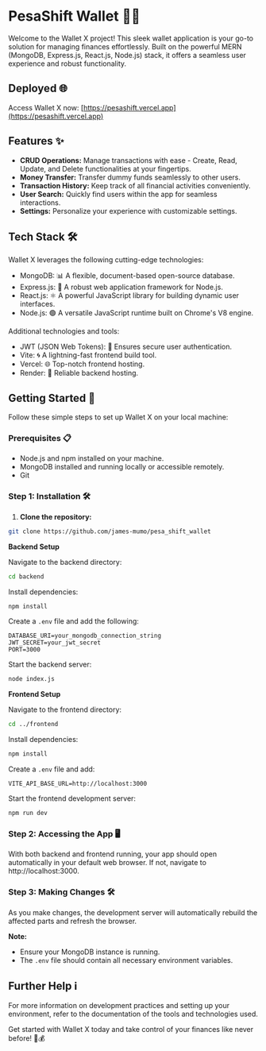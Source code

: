 # PesaShift Wallet 👝💸

Welcome to the Wallet X project! This sleek wallet application is your go-to solution for managing finances effortlessly. Built on the powerful MERN (MongoDB, Express.js, React.js, Node.js) stack, it offers a seamless user experience and robust functionality.



## Deployed 🌐

Access Wallet X now: [https://pesashift.vercel.app](https://pesashift.vercel.app)

## Features ✨

* **CRUD Operations:** Manage transactions with ease - Create, Read, Update, and Delete functionalities at your fingertips.
* **Money Transfer:** Transfer dummy funds seamlessly to other users.
* **Transaction History:** Keep track of all financial activities conveniently.
* **User Search:** Quickly find users within the app for seamless interactions.
* **Settings:** Personalize your experience with customizable settings.

## Tech Stack 🛠️

Wallet X leverages the following cutting-edge technologies:


* MongoDB: 📊 A flexible, document-based open-source database.
* Express.js: 🚀 A robust web application framework for Node.js.
* React.js: ⚛️ A powerful JavaScript library for building dynamic user interfaces.
* Node.js: 🟢 A versatile JavaScript runtime built on Chrome's V8 engine.

Additional technologies and tools:

* JWT (JSON Web Tokens): 🔐 Ensures secure user authentication.
* Vite: 🌀 A lightning-fast frontend build tool.
* Vercel: 🌐 Top-notch frontend hosting.
* Render: 🔄 Reliable backend hosting.

## Getting Started 🚀

Follow these simple steps to set up Wallet X on your local machine:

### Prerequisites 📋

* Node.js and npm installed on your machine.
* MongoDB installed and running locally or accessible remotely.
* Git

### Step 1: Installation 🛠️

1. **Clone the repository:**

```sh
git clone https://github.com/james-mumo/pesa_shift_wallet
```

**Backend Setup**

Navigate to the backend directory:

```sh
cd backend
```

Install dependencies:

```sh
npm install
```

Create a `.env` file and add the following:

```
DATABASE_URI=your_mongodb_connection_string
JWT_SECRET=your_jwt_secret
PORT=3000
```

Start the backend server:

```sh
node index.js
```

**Frontend Setup**

Navigate to the frontend directory:

```sh
cd ../frontend
```

Install dependencies:

```sh
npm install
```

Create a `.env` file and add:

```
VITE_API_BASE_URL=http://localhost:3000
```

Start the frontend development server:

```sh
npm run dev
```

### Step 2: Accessing the App 🖥️

With both backend and frontend running, your app should open automatically in your default web browser. If not, navigate to http://localhost:3000.

### Step 3: Making Changes 🛠️

As you make changes, the development server will automatically rebuild the affected parts and refresh the browser.

**Note:**

- Ensure your MongoDB instance is running.
- The `.env` file should contain all necessary environment variables.

## Further Help ℹ️

For more information on development practices and setting up your environment, refer to the documentation of the tools and technologies used.

Get started with Wallet X today and take control of your finances like never before! 🚀💰
